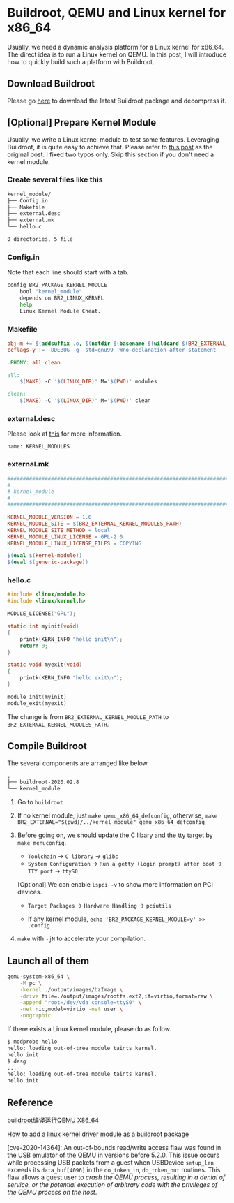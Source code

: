# Buildroot, QEMU and Linux kernel for x86_64

Usually, we need a dynamic analysis platform for a Linux kernel for
x86_64. The direct idea is to run a Linux kernel on QEMU. In this post,
I will introduce how to quickly build such a platform with Buildroot.

## Download Buildroot

Please go [here](https://buildroot.org/download.html) to download the
latest Buildroot package and decompress it.

## [Optional] Prepare Kernel Module

Usually, we write a Linux kernel module to test some features.
Leveraging Buildroot, it is quite easy to achieve that. Please refer to
[this
post](https://stackoverflow.com/questions/40307328/how-to-add-a-linux-kernel-driver-module-as-a-buildroot-package)
as the original post. I fixed two typos only. Skip this section if you
don't need a kernel module.

### Create several files like this

``` txt
kernel_module/
├── Config.in
├── Makefile
├── external.desc
├── external.mk
└── hello.c

0 directories, 5 file
```

### Config.in
Note that each line should start with a tab.

``` bash
config BR2_PACKAGE_KERNEL_MODULE
    bool "kernel_module"
    depends on BR2_LINUX_KERNEL
    help
    Linux Kernel Module Cheat.
```

### Makefile

``` Makefile
obj-m += $(addsuffix .o, $(notdir $(basename $(wildcard $(BR2_EXTERNAL_KERNEL_MODULES_PATH)/*.c))))
ccflags-y := -DDEBUG -g -std=gnu99 -Wno-declaration-after-statement

.PHONY: all clean

all:
    $(MAKE) -C '$(LINUX_DIR)' M='$(PWD)' modules

clean:
    $(MAKE) -C '$(LINUX_DIR)' M='$(PWD)' clean
```

### external.desc

Please look at [this](https://buildroot.org/downloads/manual/manual.html#outside-br-custom) for more information.

```
name: KERNEL_MODULES
```

### external.mk

``` Makefile
################################################################################
#
# kernel_module
#
################################################################################

KERNEL_MODULE_VERSION = 1.0
KERNEL_MODULE_SITE = $(BR2_EXTERNAL_KERNEL_MODULES_PATH)
KERNEL_MODULE_SITE_METHOD = local
KERNEL_MODULE_LINUX_LICENSE = GPL-2.0
KERNEL_MODULE_LINUX_LICENSE_FILES = COPYING

$(eval $(kernel-module))
$(eval $(generic-package))
```

### hello.c

``` c
#include <linux/module.h>
#include <linux/kernel.h>

MODULE_LICENSE("GPL");

static int myinit(void)
{
    printk(KERN_INFO "hello init\n");
    return 0;
}

static void myexit(void)
{
    printk(KERN_INFO "hello exit\n");
}

module_init(myinit)
module_exit(myexit)
```

The change is from `BR2_EXTERNAL_KERNEL_MODULE_PATH` to
`BR2_EXTERNAL_KERNEL_MODULES_PATH`.

## Compile Buildroot

The several components are arranged like below.

``` txt
.
├── buildroot-2020.02.8
└── kernel_module
```

1. Go to `buildroot`

2. If no kernel module, just `make qemu_x86_64_defconfig`, otherwise,
`make BR2_EXTERNAL="$(pwd)/../kernel_module" qemu_x86_64_defconfig`

3. Before going on, we should update the C libary and the tty target by
`make menuconfig`.

    + `Toolchain` -> `C library` -> `glibc`
    + `System Configuration` -> `Run a getty (login prompt) after boot`
    -> `TTY port` -> `ttyS0`

    [Optional] We can enable `lspci -v` to show more information on PCI
    devices.

    + `Target Packages` -> `Hardware Handling` -> `pciutils`

    + If any kernel module, `echo 'BR2_PACKAGE_KERNEL_MODULE=y' >>
    .config`

3. `make` with `-jN` to accelerate your compilation.

## Launch all of them

``` bash
qemu-system-x86_64 \
    -M pc \
    -kernel ./output/images/bzImage \
    -drive file=./output/images/rootfs.ext2,if=virtio,format=raw \
    -append "root=/dev/vda console=ttyS0" \
    -net nic,model=virtio -net user \
    -nographic
```

If there exists a Linux kernel module, please do as follow.

``` bash
$ modprobe hello
hello: loading out-of-tree module taints kernel.
hello init
$ desg
...
hello: loading out-of-tree module taints kernel.
hello init
```

## Reference

[buildroot编译运行QEMU X86_64](https://jgsun.github.io/2020/05/28/qemu-x86-64/) 

[How to add a linux kernel driver module as a buildroot
package](https://stackoverflow.com/questions/40307328/how-to-add-a-linux-kernel-driver-module-as-a-buildroot-package)

[cve-2020-14364]: An out-of-bounds read/write access flaw was found in
the USB emulator of the QEMU in versions before 5.2.0. This issue occurs
while processing USB packets from a guest when USBDevice `setup_len`
exceeds its `data_buf[4096]` in the `do_token_in`, `do_token_out`
routines. This flaw allows a guest user to *crash the QEMU process,
resulting in a denial of service, or the potential execution of
arbitrary code with the privileges of the QEMU process on the host*.